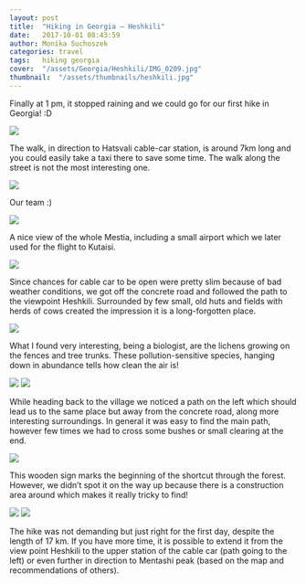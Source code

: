 ```yaml
---
layout: post
title:  "Hiking in Georgia – Heshkili"
date:   2017-10-01 08:43:59
author: Monika Suchoszek
categories: travel
tags:	hiking georgia 
cover:  "/assets/Georgia/Heshkili/IMG_0209.jpg"
thumbnail:  "/assets/thumbnails/heshkili.jpg"
---
```


Finally at 1 pm, it stopped raining and we could go for our first hike in Georgia! :D

<img src="/assets/Georgia/Heshkili/IMG_0209.jpg">

The walk, in direction to Hatsvali cable-car station, is around 7km long and you could easily take a 
taxi there to save some time. The walk along the street is not the most interesting one.

<img src="/assets/Georgia/Heshkili/G0676601.jpg">
<p class="caption">Our team :)</p>

<img src="/assets/Georgia/Heshkili/IMG_0211.jpg">

A nice view of the whole Mestia, including a small airport which we later used for the flight to Kutaisi.

<img src="/assets/Georgia/Heshkili/IMG_0257.jpg">

Since chances for cable car to be open were pretty slim because of bad weather conditions, we got off the 
concrete road and followed the path to the viewpoint Heshkili. Surrounded by few small, old huts and fields 
with herds of cows created the impression it is a long-forgotten place.

<img src="/assets/Georgia/Heshkili/IMG_0258.jpg">

What I found very interesting, being a biologist, are the lichens growing on the fences and tree trunks. These 
pollution-sensitive species, hanging down in abundance tells how clean the air is!

<img src="/assets/Georgia/Heshkili/IMG_0261.jpg">
<img src="/assets/Georgia/Heshkili/IMG_0262.jpg">

While heading back to the village we noticed a path on the left which should lead us to the same place but away 
from the concrete road, along more interesting surroundings. In general it was easy to find the main path, however 
few times we had to cross some bushes or small clearing at the end.

<img src="/assets/Georgia/Heshkili/IMG_0263.jpg">

This wooden sign marks the beginning of the shortcut through the forest. However, we didn’t spot it on the way up 
because there is a construction area around which makes it really tricky to find!

<img src="/assets/Georgia/Heshkili/IMG-20171027-heshkili2.jpg">
<img src="/assets/Georgia/Heshkili/Screenshot-from-2017-10-30-21-23-31.png">

The hike was not demanding but just right for the first day, despite the length of 17 km. If you have more time, it 
is possible to extend it from the view point Heshkili to the upper station of the cable car (path going to the left) 
or even further in direction to Mentashi peak (based on the map and recommendations of others).

